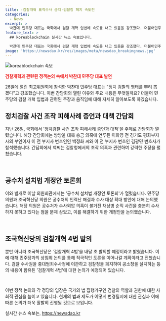 ```yaml
---
title: -검찰개혁 표적수사 금지·검찰청 폐지 속도전
categories:
  - News
excerpt: >
  박찬대 민주당 대표는 국회에서 검찰 개혁 입법에 속도를 내고 있음을 강조했다. 더불어민주당은 검찰 권력 축소를 골자로 한 법안 개정에 나설 예정이며, 정치검찰 사건 조작 피해사례 증언과 대책을 다루는 간담회가 열렸다. 또한, 공수처 설치법 개정안을 논의하고 검찰개혁 4법을 발의하여 검찰 수사권을 중대범죄수사청에 이관하는 것을 주장하고 있다. 클릭이벤트를 유도하는 요약문입니다.
feature_text: >
  ## koreablockchain 실시간 뉴스 속보입니다.

  박찬대 민주당 대표는 국회에서 검찰 개혁 입법에 속도를 내고 있음을 강조했다. 더불어민주당은 검찰 권력 축소를 골자로 한 법안 개정에 나설 예정이며, 정치검찰 사건 조작 피해사례 증언과 대책을 다루는 간담회가 열렸다. 또한, 공수처 설치법 개정안을 논의하고 검찰개혁 4법을 발의하여 검찰 수사권을 중대범죄수사청에 이관하는 것을 주장하고 있다. 클릭이벤트를 유도하는 요약문입니다.
image: 'https://newsdao.kr/res/images/meta/newsdao_breakingnews.jpg'
---
```


<p><img src="https://newsdao.kr/res/images/meta/newsdao_breakingnews.jpg" alt="koreablockchain 속보" /></p>

<p><b><span style="color: #ee2323;">검찰개혁과 관련된 정책논의 속에서 박찬대 민주당 대표 발언</span></b></p>

<p>26일에 열린 최고위원회에 참석한 박찬대 민주당 대표는 "정치 검찰의 행태를 뿌리 뽑겠다"고 강조했습니다. 이번 간담회의 열린 이유와 주요 내용은 무엇일까요? 더불어 민주당의 검찰 개혁 입법과 관련된 주장과 움직임에 대해 자세히 알아보도록 하겠습니다.</p>

<h2 data-ke-size="size26">정치검찰 사건 조작 피해사례 증언과 대책 간담회</h2>

<p>지난 26일, 국회에서 '정치검찰 사건 조작 피해사례 증언과 대책'을 주제로 간담회가 열렸습니다. 해당 간담회에는 쌍방울 대북 송금 의혹에 연루된 이화영 전 경기도 평화부지사의 부인이자 이 전 부지사 변호인인 백정화 씨와 이 전 부지사 변호인 김광민 변호사가 참석했습니다. 간담회에서 백씨는 검찰청에서의 조작 의혹과 관련하여 강력한 주장을 펼쳤습니다.</p>

<p data-ke-size="size16">&nbsp;</p>

<h2 data-ke-size="size26">공수처 설치법 개정안 토론회</h2>

<p>이와 별개로 이날 의원회관에서는 '공수처 설치법 개정안 토론회'가 열렸습니다. 민주당 의원과 조국혁신당 의원은 공수처의 인력난 해결과 수사 대상 확대 방안에 대해 논의했습니다. 해당 의원은 공수처가 수사외압 의혹이 불거진 채상병 순직 사건을 충분히 수사하지 못하고 있다는 점을 문제 삼았고, 이를 해결하기 위한 개정안을 논의했습니다.</p>

<p data-ke-size="size16">&nbsp;</p>

<h2 data-ke-size="size26">조국혁신당의 검찰개혁 4법 발의</h2>

<p>뿐만 아니라 조국혁신당은 '검찰개혁 4법'을 내달 초 발의할 예정이라고 밝혔습니다. 이에 대해 민주당과의 상임위 논의를 통해 적극적인 토론을 이어나갈 계획이라고 전했습니다. 검찰 수사권을 중대범죄수사청에 이관하고 검찰청을 폐지하여 공소청을 설치하는 등의 내용이 함유된 '검찰개혁 4법'에 대한 논의가 예정되어 있습니다.</p>

<p data-ke-size="size16">&nbsp;</p>

<p>이번 정책 논의와 각 정당의 입장은 국가의 법 집행기구인 검찰의 역할과 권한에 대한 사회적 관심을 높이고 있습니다. 현재의 법과 제도가 어떻게 변경될지에 대한 관심과 이에 따른 논의가 더욱 활발히 진행될 것으로 보입니다.</p>
실시간 뉴스 속보는, <a href="https://newsdao.kr" rel="dofollow">https://newsdao.kr</a>


